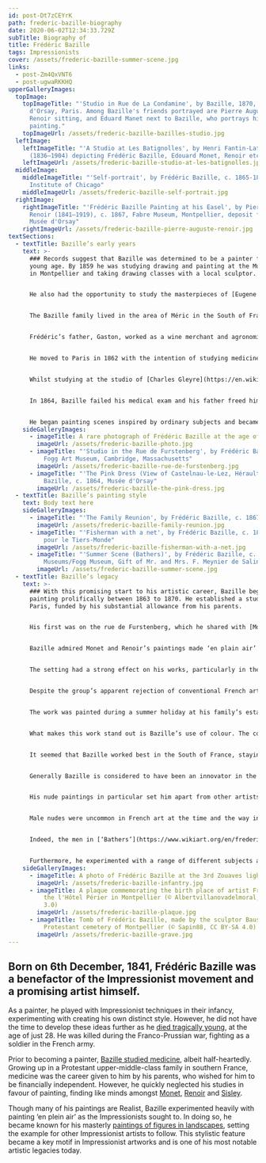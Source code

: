 ```yaml
---
id: post-Dt7zCEYrK
path: frederic-bazille-biography
date: 2020-06-02T12:34:33.729Z
subTitle: Biography of
title: Frédéric Bazille
tags: Impressionists
cover: /assets/frederic-bazille-summer-scene.jpg
links:
  - post-Zm4QxVNT6
  - post-ugwaRKKHQ
upperGalleryImages:
  topImage:
    topImageTitle: "'Studio in Rue de La Condamine', by Bazille, 1870, Musée
      d'Orsay, Paris. Among Bazille's friends portrayed are Pierre Auguste
      Renoir sitting, and Eduard Manet next to Bazille, who portrays himself
      painting."
    topImageUrl: /assets/frederic-bazille-bazilles-studio.jpg
  leftImage:
    leftImageTitle: "'A Studio at Les Batignolles', by Henri Fantin-Latour
      (1836–1904) depicting Frédéric Bazille, Edouard Monet, Renoir etc.."
    leftImageUrl: /assets/frederic-bazille-studio-at-les-batignolles.jpg
  middleImage:
    middleImageTitle: "'Self-portrait', by Frédéric Bazille, c. 1865-1866, Art
      Institute of Chicago"
    middleImageUrl: /assets/frederic-bazille-self-portrait.jpg
  rightImage:
    rightImageTitle: "'Frédéric Bazille Painting at his Easel', by Pierre-Auguste
      Renoir (1841–1919), c. 1867, Fabre Museum, Montpellier, deposit from the
      Musée d'Orsay"
    rightImageUrl: /assets/frederic-bazille-pierre-auguste-renoir.jpg
textSections:
  - textTitle: Bazille’s early years
    text: >-
      ### Records suggest that Bazille was determined to be a painter from a
      young age. By 1859 he was studying drawing and painting at the Musée Fabre
      in Montpellier and taking drawing classes with a local sculptor.


      He also had the opportunity to study the masterpieces of [Eugene Delacroix](https://impressionistarts.com/eugene-delacroix-biography.html) and [Gustave Courbet](https://impressionistarts.com/gustave-courbet-biography.html) at a private museum, located in the Bruyas town house conveniently close to his family home.


      The Bazille family lived in the area of Méric in the South of France, where their ancestors had lived from as early as the 13th century. The legacy of the Bazille’s was craftsmanship, in particular goldsmithing and producing luxury goods, including weaponry. Goldsmithing was the trade that first made the family wealthy.


      Frédéric’s father, Gaston, worked as a wine merchant and agronomist and was an important figure in the wine-producing circles of Languedoc. His mother, Camille, was a talented pianist. Gaston expressed a desire that his son find a profession that would allow him to support himself, keeping his artistic interests solely as a hobby. As a result, young Frédéric obediently began pursuing a career in medicine.


      He moved to Paris in 1862 with the intention of studying medicine but at the same time he also enrolled as a painting student.


      Whilst studying at the studio of [Charles Gleyre](https://en.wikipedia.org/wiki/Charles_Gleyre), Bazille met [Claude Monet](https://impressionistarts.com/claude-monet-biography.html), [Auguste Renoir](https://impressionistarts.com/pierre-auguste-renoir-biography.html) and [Alfred Sisley](https://impressionistarts.com/alfred-sisley-biography.html). The four students became close, sharing the belief that they should create artworks based on immediacy and everyday life rather than the statuesque and stale images favoured by the French art establishment.


      In 1864, Bazille failed his medical exam and his father freed him from his obligation, agreeing to fund his painting career instead. By this time Bazille had a solid group of friends, including some of the greatest artistic and literary minds of the French avant-garde.


      He began painting scenes inspired by ordinary subjects and became a key source of financial support for the other [Impressionist artists](https://impressionistarts.com/index.html), providing them with studio space and materials, as well as purchasing their work.
    sideGalleryImages:
      - imageTitle: A rare photograph of Frédéric Bazille at the age of 26
        imageUrl: /assets/frederic-bazille-photo.jpg
      - imageTitle: "'Studio in the Rue de Furstenberg', by Frédéric Bazille, c. 1865,
          Fogg Art Museum, Cambridge, Massachusetts"
        imageUrl: /assets/frederic-bazille-rue-de-furstenberg.jpg
      - imageTitle: "'The Pink Dress (View of Castelnau-le-Lez, Hérault)', by Frédéric
          Bazille, c. 1864, Musée d'Orsay"
        imageUrl: /assets/frederic-bazille-the-pink-dress.jpg
  - textTitle: Bazille’s painting style
    text: Body text here
    sideGalleryImages:
      - imageTitle: "'The Family Reunion', by Frédéric Bazille, c. 1867, Musée d'Orsay"
        imageUrl: /assets/frederic-bazille-family-reunion.jpg
      - imageTitle: "'Fisherman with a net', by Frédéric Bazille, c. 1868, Fondation Rau
          pour le Tiers-Monde"
        imageUrl: /assets/frederic-bazille-fisherman-with-a-net.jpg
      - imageTitle: "'Summer Scene (Bathers)', by Frédéric Bazille, c. 1869, Harvard Art
          Museums/Fogg Museum, Gift of Mr. and Mrs. F. Meynier de Salinelles"
        imageUrl: /assets/frederic-bazille-summer-scene.jpg
  - textTitle: Bazille’s legacy
    text: >-
      ### With this promising start to his artistic career, Bazille began
      painting prolifically between 1863 to 1870. He established a studio in
      Paris, funded by his substantial allowance from his parents.


      His first was on the rue de Furstenberg, which he shared with [Monet](https://impressionistarts.com/claude-monet-biography.html) from 1864. The next studio he moved to in 1867 he shared with Renoir. Sisley and Monet often joined as well. The interplay and influence between these artists was vital for spurring the [Impressionist movement](https://impressionistarts.com/index.html) and forming the base for what it would become.


      Bazille admired Monet and Renoir’s paintings made ‘en plain air’ and Monet encouraged him to paint his own. He favoured the light in the South of France, where he was born and where his family still lived, and he visited home often, going back to paint.


      The setting had a strong effect on his works, particularly in the way in which he captured natural light. Thanks to this influence, many of Bazille’s works feature his family in fresh, bounteous summer settings where he uses colour in a generous, saturated palette. The light in many of his works is characterised by summer rays of sunshine and dappled shade.


      Despite the group’s apparent rejection of conventional French art, Bazille went on to exhibit his work at the Paris Salon in1866 and 1868. His painting, [‘Family Reunion’](https://www.wikiart.org/en/frederic-bazille/family-reunion-1867), from 1867, was well received after several re-works of the original composition. When it was accepted, Bazille expressed his surprise, writing "I don't know how, probably by mistake.”


      The work was painted during a summer holiday at his family’s estate near Montpellier. Figures are arranged in the scene in a formal, frozen manner with the majority looking directly out of the canvas at the viewer. He included himself in the composition of ten family members, appearing on the far left hand side.


      What makes this work stand out is Bazille’s use of colour. The contrast afforded by the bright sunlight and the shade of a leafy tree gives Bazille the freedom to play with bright shades of blues and green, whilst also adding depth to the dark accents of the sitters’ clothing.


      It seemed that Bazille worked best in the South of France, staying there over the winter to produce the works he intended to submit to the Salon the following year. The well-known critic, [Louis Edmond Duranty](https://en.wikipedia.org/wiki/Louis_Edmond_Duranty) described in 1870 how “Every spring Monsieur Bazille returns from the South with summer paintings \[…] full of greenery, sunshine and simple assurance”.


      Generally Bazille is considered to have been an innovator in the early Impressionist style, learning from the artists around him more than from formal education. He sought to produce unique works and this is clear from the ambitious way in which he approached his subjects.


      His nude paintings in particular set him apart from other artists, ’Fisherman with a Net’ from 1869 and ‘Bathers’ or ‘Summer Scene’ from 1869. Both works are set on the banks of the Lez River. The first was rejected by the Salon but the second was accepted.


      Male nudes were uncommon in French art at the time and the way in which Bazille captured the male form in statuesque, romantic poses set them apart from other nude works.


      Indeed, the men in [‘Bathers’](https://www.wikiart.org/en/frederic-bazille/bathers-summer-scene-1869) hold poses that are typical of female nudes. Similarly, ‘Bathers’ was painted on a square canvas, bridging the gap between the classically horizontal landscape genre and the inverse portrait genre. This work had a mixed reception at the Salon but it demonstrates Bazille’s rebellious and inventive edge, which is partly what makes him such an intriguing artist.


      Furthermore, he experimented with a range of different subjects and compositions, including still life, flower portraits, landscapes and even history portraits. This flitting between genres is characteristic of his youth as he learned how to paint before he began to develop his own distinct style. Unfortunately, the enthusiasm for Bazille’s work is somewhat muted as we are unable to see what would have followed.
    sideGalleryImages:
      - imageTitle: A photo of Frédéric Bazille at the 3rd Zouaves light infantry regiment
        imageUrl: /assets/frederic-bazille-infantry.jpg
      - imageTitle: A plaque commemorating the birth place of artist Frédéric Bazille at
          the l'Hôtel Périer in Montpellier (© Albertvillanovadelmoral, CC BY-SA
          3.0)
        imageUrl: /assets/frederic-bazille-plaque.jpg
      - imageTitle: Tomb of Frédéric Bazille, made by the sculptor Baussan, in the
          Protestant cemetery of Montpellier (© Sapin88, CC BY-SA 4.0)
        imageUrl: /assets/frederic-bazille-grave.jpg
---
```

## Born on 6th December, 1841, Frédéric Bazille was a benefactor of the Impressionist movement and a promising artist himself.

As a painter, he played with Impressionist techniques in their infancy, experimenting with creating his own distinct style. However, he did not have the time to develop these ideas further as he [died tragically young](https://impressionistarts.com/frederic-bazille-biography.html#3), at the age of just 28. He was killed during the Franco-Prussian war, fighting as a soldier in the French army.

Prior to becoming a painter, [Bazille studied medicine](https://impressionistarts.com/frederic-bazille-biography.html#1), albeit half-heartedly. Growing up in a Protestant upper-middle-class family in southern France, medicine was the career given to him by his parents, who wished for him to be financially independent. However, he quickly neglected his studies in favour of painting, finding like minds amongst [Monet](https://impressionistarts.com/claude-monet-biography.html), [Renoir](https://impressionistarts.com/pierre-auguste-renoir-biography.html) and [Sisley](https://impressionistarts.com/alfred-sisley-biography.html).

Though many of his paintings are Realist, Bazille experimented heavily with painting ‘en plein air’ as the Impressionists sought to. In doing so, he became known for his masterly [paintings of figures in landscapes](https://impressionistarts.com/frederic-bazille-biography.html#2), setting the example for other Impressionist artists to follow. This stylistic feature became a key motif in Impressionist artworks and is one of his most notable artistic legacies today.